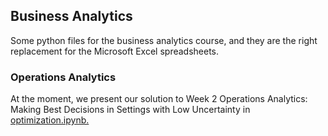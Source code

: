 ## Business Analytics
Some python files for the business analytics course, and they are the right replacement for the Microsoft Excel spreadsheets.

### Operations Analytics
At the moment, we present our solution to Week 2 Operations Analytics: Making Best Decisions in Settings with Low Uncertainty in
[optimization.ipynb.](optimization.ipynb)
